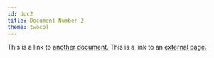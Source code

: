 ```yaml
---
id: doc2
title: Document Number 2
theme: twocol
---
```


This is a link to [another document.](doc3.md) This is a link to an [external page.](http://www.example.com/)
